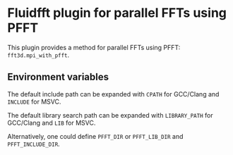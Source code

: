 # Fluidfft plugin for parallel FFTs using PFFT

This plugin provides a method for parallel FFTs using PFFT:
`fft3d.mpi_with_pfft`.

## Environment variables

The default include path can be expanded with `CPATH` for GCC/Clang and
`INCLUDE` for MSVC.

The default library search path can be expanded with `LIBRARY_PATH` for
GCC/Clang and `LIB` for MSVC.

Alternatively, one could define `PFFT_DIR` or `PFFT_LIB_DIR` and
`PFFT_INCLUDE_DIR`.
